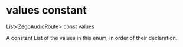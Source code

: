 


# values constant







List&lt;[ZegoAudioRoute](../../zego_uikit_prebuilt_live_audio_room/ZegoAudioRoute.md)> const values
  




<p>A constant List of the values in this enum, in order of their declaration.</p>










